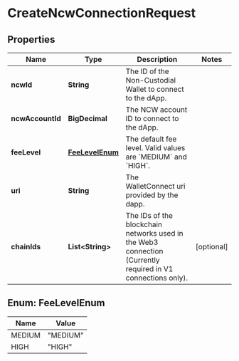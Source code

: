 

# CreateNcwConnectionRequest


## Properties

| Name | Type | Description | Notes |
|------------ | ------------- | ------------- | -------------|
|**ncwId** | **String** | The ID of the Non-Custodial Wallet to connect to the dApp. |  |
|**ncwAccountId** | **BigDecimal** | The NCW account ID to connect to the dApp. |  |
|**feeLevel** | [**FeeLevelEnum**](#FeeLevelEnum) | The default fee level. Valid values are &#x60;MEDIUM&#x60; and &#x60;HIGH&#x60;. |  |
|**uri** | **String** | The WalletConnect uri provided by the dapp. |  |
|**chainIds** | **List&lt;String&gt;** | The IDs of the blockchain networks used in the Web3 connection (Currently required in V1 connections only). |  [optional] |



## Enum: FeeLevelEnum

| Name | Value |
|---- | -----|
| MEDIUM | &quot;MEDIUM&quot; |
| HIGH | &quot;HIGH&quot; |



